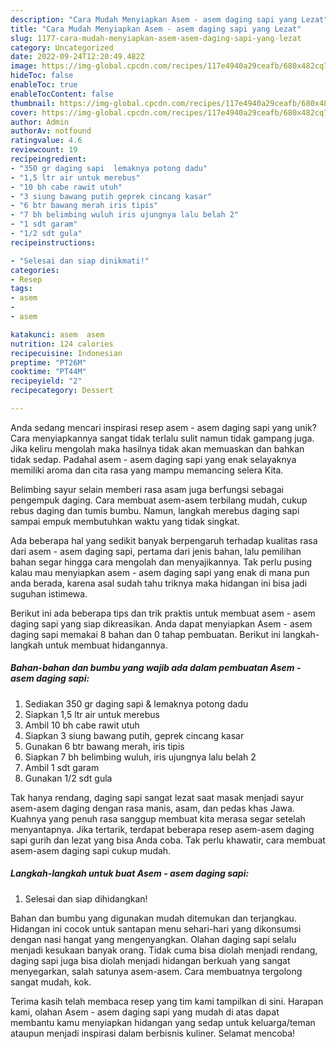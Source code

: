 ```yaml
---
description: "Cara Mudah Menyiapkan Asem - asem daging sapi yang Lezat"
title: "Cara Mudah Menyiapkan Asem - asem daging sapi yang Lezat"
slug: 1177-cara-mudah-menyiapkan-asem-asem-daging-sapi-yang-lezat
category: Uncategorized
date: 2022-09-24T12:20:49.482Z
image: https://img-global.cpcdn.com/recipes/117e4940a29ceafb/680x482cq70/asem-asem-daging-sapi-foto-resep-utama.jpg
hideToc: false
enableToc: true
enableTocContent: false
thumbnail: https://img-global.cpcdn.com/recipes/117e4940a29ceafb/680x482cq70/asem-asem-daging-sapi-foto-resep-utama.jpg
cover: https://img-global.cpcdn.com/recipes/117e4940a29ceafb/680x482cq70/asem-asem-daging-sapi-foto-resep-utama.jpg
author: Admin
authorAv: notfound
ratingvalue: 4.6
reviewcount: 19
recipeingredient:
- "350 gr daging sapi  lemaknya potong dadu"
- "1,5 ltr air untuk merebus"
- "10 bh cabe rawit utuh"
- "3 siung bawang putih geprek cincang kasar"
- "6 btr bawang merah iris tipis"
- "7 bh belimbing wuluh iris ujungnya lalu belah 2"
- "1 sdt garam"
- "1/2 sdt gula"
recipeinstructions:

- "Selesai dan siap dinikmati!"
categories:
- Resep
tags:
- asem
- 
- asem

katakunci: asem  asem 
nutrition: 124 calories
recipecuisine: Indonesian
preptime: "PT26M"
cooktime: "PT44M"
recipeyield: "2"
recipecategory: Dessert

---
```





Anda sedang mencari inspirasi resep asem - asem daging sapi yang unik? Cara menyiapkannya sangat tidak terlalu sulit namun tidak gampang juga. Jika keliru mengolah maka hasilnya tidak akan memuaskan dan bahkan tidak sedap. Padahal asem - asem daging sapi yang enak selayaknya memiliki aroma dan cita rasa yang mampu memancing selera Kita.





Belimbing sayur selain memberi rasa asam juga berfungsi sebagai pengempuk daging. Cara membuat asem-asem terbilang mudah, cukup rebus daging dan tumis bumbu. Namun, langkah merebus daging sapi sampai empuk membutuhkan waktu yang tidak singkat.

Ada beberapa hal yang sedikit banyak berpengaruh terhadap kualitas rasa dari asem - asem daging sapi, pertama dari jenis bahan, lalu pemilihan bahan segar hingga cara mengolah dan menyajikannya. Tak perlu pusing kalau mau menyiapkan asem - asem daging sapi yang enak di mana pun anda berada, karena asal sudah tahu triknya maka hidangan ini bisa jadi suguhan istimewa.






Berikut ini ada beberapa tips dan trik praktis untuk membuat asem - asem daging sapi yang siap dikreasikan. Anda dapat menyiapkan Asem - asem daging sapi memakai 8 bahan dan 0 tahap pembuatan. Berikut ini langkah-langkah untuk membuat hidangannya.

<!--inarticleads1-->

##### Bahan-bahan dan bumbu yang wajib ada dalam pembuatan Asem - asem daging sapi:

1. Sediakan 350 gr daging sapi &amp; lemaknya potong dadu
1. Siapkan 1,5 ltr air untuk merebus
1. Ambil 10 bh cabe rawit utuh
1. Siapkan 3 siung bawang putih, geprek cincang kasar
1. Gunakan 6 btr bawang merah, iris tipis
1. Siapkan 7 bh belimbing wuluh, iris ujungnya lalu belah 2
1. Ambil 1 sdt garam
1. Gunakan 1/2 sdt gula


Tak hanya rendang, daging sapi sangat lezat saat masak menjadi sayur asem-asem daging dengan rasa manis, asam, dan pedas khas Jawa. Kuahnya yang penuh rasa sanggup membuat kita merasa segar setelah menyantapnya. Jika tertarik, terdapat beberapa resep asem-asem daging sapi gurih dan lezat yang bisa Anda coba. Tak perlu khawatir, cara membuat asem-asem daging sapi cukup mudah. 

<!--inarticleads2-->

##### Langkah-langkah untuk buat Asem - asem daging sapi:


1. Selesai dan siap dihidangkan!

Bahan dan bumbu yang digunakan mudah ditemukan dan terjangkau. Hidangan ini cocok untuk santapan menu sehari-hari yang dikonsumsi dengan nasi hangat yang mengenyangkan. Olahan daging sapi selalu menjadi kesukaan banyak orang. Tidak cuma bisa diolah menjadi rendang, daging sapi juga bisa diolah menjadi hidangan berkuah yang sangat menyegarkan, salah satunya asem-asem. Cara membuatnya tergolong sangat mudah, kok. 

Terima kasih telah membaca resep yang tim kami tampilkan di sini. Harapan kami, olahan Asem - asem daging sapi yang mudah di atas dapat membantu kamu menyiapkan hidangan yang sedap untuk keluarga/teman ataupun menjadi inspirasi dalam berbisnis kuliner. Selamat mencoba!
